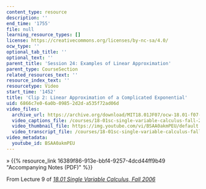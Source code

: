 ```yaml
---
content_type: resource
description: ''
end_time: '1755'
file: null
learning_resource_types: []
license: https://creativecommons.org/licenses/by-nc-sa/4.0/
ocw_type: ''
optional_tab_title: ''
optional_text: ''
parent_title: 'Session 24: Examples of Linear Approximation'
parent_type: CourseSection
related_resources_text: ''
resource_index_text: ''
resourcetype: Video
start_time: '1452'
title: 'Clip 2: Linear Approximation of a Complicated Exponential'
uid: 6866c7e0-6a0b-0985-2d2d-a535f72ad06d
video_files:
  archive_url: https://archive.org/download/MIT18.01JF07/ocw-18.01-f07-lec09_300k.mp4
  video_captions_file: /courses/18-01sc-single-variable-calculus-fall-2010/7206dc4c9cc7510ebb28cd5d068566c4_BSAA0akmPEU.vtt
  video_thumbnail_file: https://img.youtube.com/vi/BSAA0akmPEU/default.jpg
  video_transcript_file: /courses/18-01sc-single-variable-calculus-fall-2010/633b95a0211b9be521808a459e01038a_BSAA0akmPEU.pdf
video_metadata:
  youtube_id: BSAA0akmPEU
---
```


» {{% resource_link 16389f86-913e-bbf4-9257-4dcd44ff9b49 "Accompanying Notes (PDF)" %}}

From Lecture 9 of [_18.01 Single Variable Calculus, Fall 2006_](/courses/18-01-single-variable-calculus-fall-2006/video_galleries/video-lectures)

